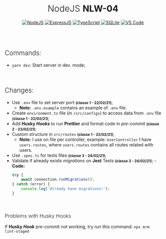 <h1 align="center" style="font-weight: 300">NodeJS <strong>NLW-04</strong></h1>
<div align="center">
	<a href="#"><img src="https://img.shields.io/badge/node.js%20-%2343853D.svg?&style=for-the-badge&logo=node.js&logoColor=white" alt="NodeJS" /></a> <a href="#"><img src="https://img.shields.io/badge/express.js%20-%23404d59.svg?&style=for-the-badge" alt="ExpressJS"/></a> <a href="#"><img src="https://img.shields.io/badge/typescript%20-%23007ACC.svg?&style=for-the-badge&logo=typescript&logoColor=white" alt="TypeScript" /></a> <a href="#"><img alt="SQLite" src ="https://img.shields.io/badge/sqlite-%2307405e.svg?&style=for-the-badge&logo=sqlite&logoColor=white"/></a> <a href="#"><img src="https://img.shields.io/badge/Visual_Studio_Code-0078D4?style=for-the-badge&logo=visual%20studio%20code&logoColor=white" alt="VS Code" /></a>
</div>

<br /><br />

<h2 style="font-weight:300">Commands:</h2>

-   `yarn dev`: Start server in dev. mode;

<br />

<h2 style="font-weight: 300">Changes:</h2>

-   Use `.env` file to set server port **<small>(classe 1 - 22/02/21)</small>**;
    -   **Note:** `.env.example` contains an example of `.env` file.
-   Create `environment.ts` file (in `/src/configs`) to access data from `.env` file **<small>(classe 1 - 22/02/21)</small>**;
-   Add **Husky _Hooks_** to run **Prettier** and format code in _pre-commit_ **<small>(classe 2 - 23/02/21)</small>**;
-   Custom structure in `src/routes` **<small>(classe 1 - 22/02/21)</small>**;
    -   **Note:** I use on file per controller, example: `UserController` I have `users.routes`, where `users.routes` contains all routes related with users.
-   Use `.spec.ts` for tests files **<small>(classe 3 - 24/02/21)</small>**;
-   Validate if already exists _migrations_ on **Jest** Tests **<small>(classe 3 - 24/02/21)</small>**; - **Code:**
    ```ts
	try {
		await connection.runMigrations();
	} catch (error) {
		console.log('Already have migrations!');
	}
	 ```

<br />

<h3 style="font-weight: 300">Problems with Husky Hooks</h3>

If **Husky _Hook_** pre-commit not working, try run this command: `npx mrm lint-staged `
